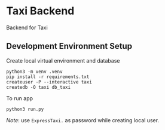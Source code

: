 # Taxi Backend

Backend for Taxi


## Development Environment Setup

Create local virtual environment and database

    python3 -m venv .venv
    pip install -r requirements.txt
    createuser -P --interactive taxi
    createdb -O taxi db_taxi

To run app

    python3 run.py

_Note_: use `ExpressTaxi.` as password while creating local user.
